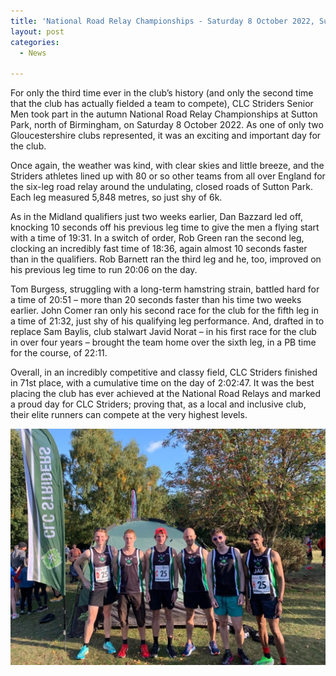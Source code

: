 ```yaml
---
title: 'National Road Relay Championships - Saturday 8 October 2022, Sutton Park, Birmingham'
layout: post
categories:
  - News

---
```


For only the third time ever in the club’s history (and only the second time that the club has actually fielded a team to compete), CLC Striders Senior Men took part in the autumn National Road Relay Championships at Sutton Park, north of Birmingham, on Saturday 8 October 2022. As one of only two Gloucestershire clubs represented, it was an exciting and important day for the club.

Once again, the weather was kind, with clear skies and little breeze, and the Striders athletes lined up with 80 or so other teams from all over England for the six-leg road relay around the undulating, closed roads of Sutton Park. Each leg measured 5,848 metres, so just shy of 6k.

As in the Midland qualifiers just two weeks earlier, Dan Bazzard led off, knocking 10 seconds off his previous leg time to give the men a flying start with a time of 19:31. In a switch of order, Rob Green ran the second leg, clocking an incredibly fast time of 18:36, again almost 10 seconds faster than in the qualifiers. Rob Barnett ran the third leg and he, too, improved on his previous leg time to run 20:06 on the day. 

Tom Burgess, struggling with a long-term hamstring strain, battled hard for a time of 20:51 – more than 20 seconds faster than his time two weeks earlier. John Comer ran only his second race for the club for the fifth leg in a time of 21:32, just shy of his qualifying leg performance. And, drafted in to replace Sam Baylis, club stalwart Javid Norat – in his first race for the club in over four years – brought the team home over the sixth leg, in a PB time for the course, of 22:11.

Overall, in an incredibly competitive and classy field, CLC Striders finished in 71st place, with a cumulative time on the day of 2:02:47. It was the best placing the club has ever achieved at the National Road Relays and marked a proud day for CLC Striders; proving that, as a local and inclusive club, their elite runners can compete at the very highest levels.

![National Road Relay Championships - mens team](/images/2022/10/2022-10-10-Mens-road-relays.jpg "National Road Relay Championships - mens team")


